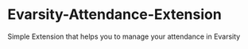# Evarsity-Attendance-Extension
 Simple Extension that helps you to manage your attendance in Evarsity
